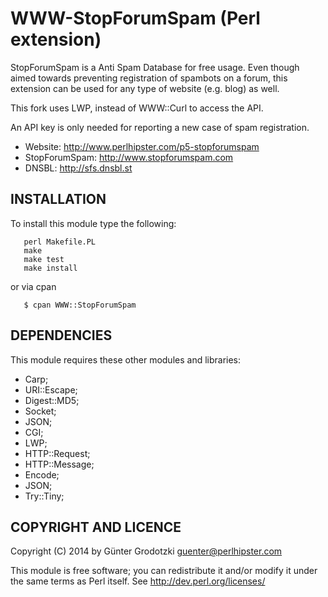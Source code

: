 WWW-StopForumSpam (Perl extension)
==================================

StopForumSpam is a Anti Spam Database for free usage. Even though aimed towards
preventing registration of spambots on a forum, this extension can be used for
any type of website (e.g. blog) as well.

This fork uses LWP, instead of WWW::Curl to access the API. 

An API key is only needed for reporting a new case of spam registration.

* Website: http://www.perlhipster.com/p5-stopforumspam
* StopForumSpam: http://www.stopforumspam.com
* DNSBL: http://sfs.dnsbl.st

INSTALLATION
------------

To install this module type the following:

```
   perl Makefile.PL
   make
   make test
   make install
```

or via cpan

```
   $ cpan WWW::StopForumSpam
```


DEPENDENCIES
------------

This module requires these other modules and libraries:

* Carp;
* URI::Escape;
* Digest::MD5;
* Socket;
* JSON;
* CGI;
* LWP;
* HTTP::Request;
* HTTP::Message;
* Encode;
* JSON;
* Try::Tiny;


COPYRIGHT AND LICENCE
---------------------

Copyright (C) 2014 by Günter Grodotzki <guenter@perlhipster.com>

This module is free software; you can redistribute it and/or
modify it under the same terms as Perl itself. See http://dev.perl.org/licenses/